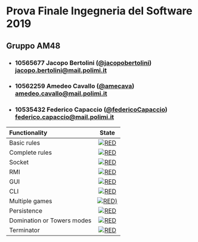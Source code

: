 # Prova Finale Ingegneria del Software 2019
## Gruppo AM48

- ###   10565677    Jacopo Bertolini   ([@jacopobertolini](https://github.com/jacopobertolini))<br>jacopo.bertolini@mail.polimi.it
- ###   10562259    Amedeo Cavallo     ([@amecava](https://github.com/amecava))<br>amedeo.cavallo@mail.polimi.it
- ###   10535432    Federico Capaccio  ([@federicoCapaccio](https://github.com/federicoCapaccio))<br>federico.capaccio@mail.polimi.it


| Functionality | State |
|:-----------------------|:------------------------------------:|
| Basic rules | [![RED](https://placehold.it/15/ffdd00/ffdd00)](#) |
| Complete rules | [![RED](https://placehold.it/15/ffdd00/ffdd00)](#) |
| Socket | [![RED](https://placehold.it/15/ffdd00/ffdd00)](#) |
| RMI | [![RED](https://placehold.it/15/ffdd00/ffdd00)](#) |
| GUI | [![RED](https://placehold.it/15/ffdd00/ffdd00)](#) |
| CLI | [![RED](https://placehold.it/15/ffdd00/ffdd00)](#) |
| Multiple games | [![RED](https://placehold.it/15/ffdd00/ffdd00))](#) |
| Persistence | [![RED](https://placehold.it/15/ffdd00/ffdd00)](#) |
| Domination or Towers modes | [![RED](https://placehold.it/15/f03c15/f03c15)](#) |
| Terminator | [![RED](https://placehold.it/15/f03c15/f03c15)](#) |

<!--
[![RED](https://placehold.it/15/f03c15/f03c15)](#)
[![YELLOW](https://placehold.it/15/ffdd00/ffdd00)](#)
[![GREEN](https://placehold.it/15/44bb44/44bb44)](#)
-->
